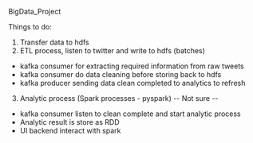 BigData_Project

Things to do:
1. Transfer data to hdfs
2. ETL process, listen to twitter and write to hdfs (batches)
 - kafka consumer for extracting required information from raw tweets
 - kafka consumer do data cleaning before storing back to hdfs
 - kafka producer sending data clean completed to analytics to refresh 
3. Analytic process (Spark processes - pyspark) -- Not sure --
 - kafka consumer listen to clean complete and start analytic process 
 - Analytic result is store as RDD
 - UI backend interact with spark 



